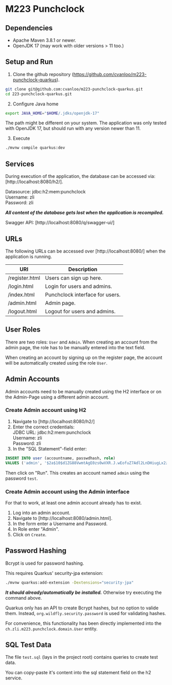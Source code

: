 # M223 Punchclock

## Dependencies

* Apache Maven 3.8.1 or newer.
* OpenJDK 17 (may work with older versions > 11 too.)

## Setup and Run

1. Clone the github repository (https://github.com/cvanloo/m223-punchclock-quarkus).
```sh
git clone git@github.com:cvanloo/m223-punchclock-quarkus.git
cd 223-punchclock-quarkus.git
```

2. Configure Java home
```sh
export JAVA_HOME="$HOME/.jdks/openjdk-17"
```
The path might be different on your system. The application was only tested with OpenJDK 17, but should
run with any version newer than 11.

3. Execute
```sh
./mvnw compile quarkus:dev
```

## Services

During execution of the application, the database can be accessed via: [http://localhost:8080/h2/].

Datasource: jdbc:h2:mem:punchclock\
Username: zli\
Password: zli

___All content of the database gets lost when the application is recompiled.___

Swagger API: [http://localhost:8080/q/swagger-ui/]

## URLs

The following URLs can be accessed over [http://localhost:8080/] when the application is running.

URI            | Description
-------------- | -----------
/register.html | Users can sign up here.
/login.html    | Login for users and admins.
/index.html    | Punchclock interface for users.
/admin.html    | Admin page.
/logout.html   | Logout for users and admins.

## User Roles

There are two roles: `User` and `Admin`. When creating an account from the
admin page, the role has to be manually entered into the text field.

When creating an account by signing up on the register page, the account
will be automatically created using the role `User`.

## Admin Accounts

Admin accounts need to be manually created using the H2 interface or on the Admin-Page using a different
admin account.

### Create Admin account using H2

1. Navigate to [http://localhost:8080/h2/]
2. Enter the correct credentials:\
JDBC URL: jdbc:h2:mem:punchclock\
Username: zli\
Password: zli
3. In the "SQL Statement"-field enter:
```SQL
INSERT INTO user (accountname, passwdhash, role)
VALUES ('admin', '$2a$10$d1ZG88VwmtAgE0zs0wVXR.J.wEofuZ7Adl2LnDHiugLx2z4iLhZLG', 'Admin');
```
Then click on "Run".
This creates an account named `admin` using the password `test`.

### Create Admin account using the Admin interface

For that to work, at least one admin account already has to exist.

1. Log into an admin account.
2. Navigate to [http://localhost:8080/admin.html].
3. In the form enter a Username and Password.
4. In Role enter "Admin".
5. Click on `Create`.

## Password Hashing

Bcrypt is used for password hashing.

This requires Quarkus' security-jpa extension:
```sh
./mvnw quarkus:add-extension -Dextensions="security-jpa"
```

___It should already/automatically be installed.___ Otherwise try executing the command above.

Quarkus only has an API to create Bcrypt hashes, but no option to valide them. Instead,
`org.wildfly.security.password` is used for validating hashes.

For convenience, this functionality has been directly implemented into the
`ch.zli.m223.punchclock.domain.User` entity.

## SQL Test Data

The file `test.sql` (lays in the project root) contains queries to create test data.

You can copy-paste it's content into the sql statement field on the h2 service.
